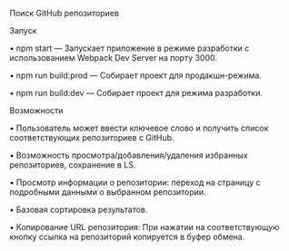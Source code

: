 Поиск GitHub репозиториев

Запуск

• npm start — Запускает приложение в режиме разработки с использованием Webpack Dev Server на порту 3000.

• npm run build:prod — Собирает проект для продакшн-режима.

• npm run build:dev — Собирает проект для режима разработки.

Возможности

• Пользователь может ввести ключевое слово и получить список соответствующих репозиториев с GitHub.

• Возможность просмотра/добавления/удаления избранных репозиториев, сохранение в LS.

• Просмотр информации о репозитории: переход на страницу с подробными данными о выбранном репозитории.

• Базовая сортировка результатов.

• Копирование URL репозитория: При нажатии на соответствующую кнопку ссылка на репозиторий копируется в буфер обмена.

